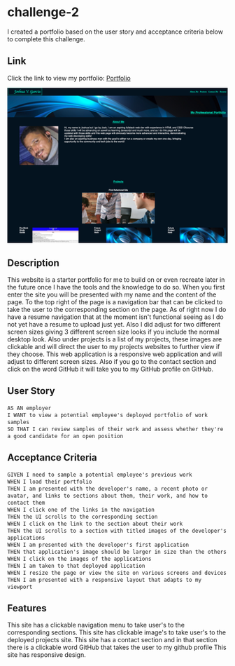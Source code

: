 # challenge-2

I created a portfolio based on the user story and acceptance criteria below to complete this challenge.

## Link 
Click the link to view my portfolio:
[Portfolio](https://garciajv86.github.io/Portfilio/)

![Screenshot of my portfolio](./assets/images/my_portfolio.png)

## Description
This website is a starter portfolio for me to build on or even recreate later in the future once I have the tools and the knowledge to do so. When you first enter the site you will be presented with my name and the content of the page. To the top right of the page is a navigation bar that can be clicked to take the user to the corresponding section on the page. As of right now I do have a resume navigation that at the moment isn't functional seeing as I do not yet have a resume to upload just yet. Also I did adjust for two different screen sizes giving 3 different screen size looks if you include the normal desktop look. Also under projects is a list of my projects, these images are clickable and will direct the user to my projects websites to further view if they choose. This web application is a responsive web application and will adjust to different screen sizes. Also if you go to the contact section and click on the word GitHub it will take you to my GitHub profile on GitHub.

## User Story

```
AS AN employer
I WANT to view a potential employee's deployed portfolio of work samples
SO THAT I can review samples of their work and assess whether they're a good candidate for an open position
```


## Acceptance Criteria

```
GIVEN I need to sample a potential employee's previous work
WHEN I load their portfolio
THEN I am presented with the developer's name, a recent photo or avatar, and links to sections about them, their work, and how to contact them
WHEN I click one of the links in the navigation
THEN the UI scrolls to the corresponding section
WHEN I click on the link to the section about their work
THEN the UI scrolls to a section with titled images of the developer's applications
WHEN I am presented with the developer's first application
THEN that application's image should be larger in size than the others
WHEN I click on the images of the applications
THEN I am taken to that deployed application
WHEN I resize the page or view the site on various screens and devices
THEN I am presented with a responsive layout that adapts to my viewport
```

## Features
This site has a clickable navigation menu to take user's to the corresponding sections.
This site has clickable image's to take user's to the deployed projects site.
This site has a contact section and in that section there is a clickable word GitHub that takes the user to my github profile
This site has responsive design.